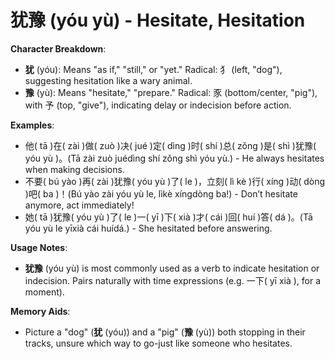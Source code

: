 # **犹豫 (yóu yù) - Hesitate, Hesitation**

**Character Breakdown**:  
- **犹** (yóu): Means "as if," "still," or "yet." Radical: ⺨ (left, "dog"), suggesting hesitation like a wary animal.  
- **豫** (yù): Means "hesitate," "prepare." Radical: 豕 (bottom/center, "pig"), with 予 (top, "give"), indicating delay or indecision before action.

**Examples**:  
- 他( tā )在( zài )做( zuò )决( jué )定( dìng )时( shí )总( zǒng )是( shì )犹豫( yóu yù )。(Tā zài zuò juédìng shí zǒng shì yóu yù.) - He always hesitates when making decisions.  
- 不要( bú yào )再( zài )犹豫( yóu yù )了( le )，立刻( lì kè )行( xíng )动( dòng )吧( ba )！(Bú yào zài yóu yù le, lìkè xíngdòng ba!) - Don’t hesitate anymore, act immediately!  
- 她( tā )犹豫( yóu yù )了( le )一( yī )下( xià )才( cái )回( huí )答( dá )。(Tā yóu yù le yīxià cái huídá.) - She hesitated before answering.

**Usage Notes**:  
- **犹豫** (yóu yù) is most commonly used as a verb to indicate hesitation or indecision. Pairs naturally with time expressions (e.g. 一下( yī xià ), for a moment).

**Memory Aids**:  
- Picture a "dog" (**犹** (yóu)) and a "pig" (**豫** (yù)) both stopping in their tracks, unsure which way to go-just like someone who hesitates.